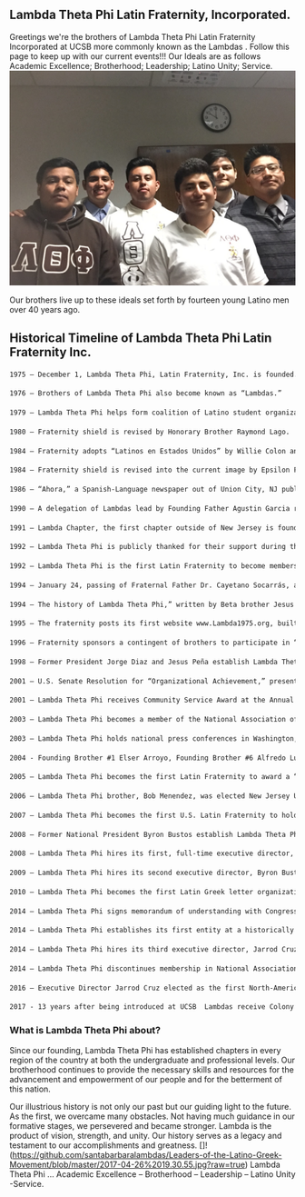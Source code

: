## Lambda Theta Phi Latin Fraternity, Incorporated.

Greetings we're the brothers of Lambda Theta Phi Latin Fraternity Incorporated at UCSB more commonly known as the Lambdas . Follow this page to keep up with our current events!!!
Our Ideals are as follows 
Academic Excellence;
Brotherhood; Leadership; 
Latino Unity; 
Service. 
![](https://github.com/santabarbaralambdas/Leaders-of-the-Latino-Greek-Movement/blob/master/2017-04-03%2022.00.06-2.jpg?raw=true)

Our brothers live up to these ideals set forth by fourteen young Latino men over 40 years ago.






## Historical Timeline of Lambda Theta Phi Latin Fraternity Inc.
```markdown
1975 – December 1, Lambda Theta Phi, Latin Fraternity, Inc. is founded.

1976 – Brothers of Lambda Theta Phi also become known as “Lambdas.”

1979 – Lambda Theta Phi helps form coalition of Latino student organizations to protest a lack of services to Latino students at Kean College (now Kean University); it is the first mention of a “Latino Fraternity” in any print media in the U.S.

1980 – Fraternity shield is revised by Honorary Brother Raymond Lago.

1984 – Fraternity adopts “Latinos en Estados Unidos” by Willie Colon and Celia Cruz as its official song as proposed by the Founding Line of Epsilon Chapter.

1984 – Fraternity shield is revised into the current image by Epsilon Founding Brother Daniel Sedares under the guidance of Fraternal Father Cayetano Socarrás.

1986 – “Ahora,” a Spanish-Language newspaper out of Union City, NJ publishes a 2 ½ page article on the fraternity, the first story every printed about a Latino Greek Letter Organization (LGLO) in a Spanish-Language newspaper in the U.S.

1990 – A delegation of Lambdas lead by Founding Father Agustin Garcia represents the fraternity at the International Cuban Youth Conference for a Free Cuba (translated from Spanish) in Miami, FL; the fraternity was the only non-Cuban (specific) organization to participate and make a presentation at the event

1991 – Lambda Chapter, the first chapter outside of New Jersey is founded at the University of Connecticut.

1992 – Lambda Theta Phi is publicly thanked for their support during the acceptance speech of Brother Robert Menendez during his victory speech after being elected to Congress.

1992 – Lambda Theta Phi is the first Latin Fraternity to become members of the North-American Interfraternity Conference.

1994 – January 24, passing of Fraternal Father Dr. Cayetano Socarrás, affectionately known as Chacho to those brothers who have had the privilege of meeting him.

1994 – The history of Lambda Theta Phi,” written by Beta brother Jesus Peña, is published, making Lambda Theta Phi the first LGLO to have a published history book.

1995 – The fraternity posts its first website www.Lambda1975.org, built and designed by brothers Juan Aguilar and Carlos Morales.

1996 – Fraternity sponsors a contingent of brothers to participate in “’96 Será” a demonstration in Washington, DC to protest a wave of anti-immigrant legislation.

1998 – Former President Jorge Diaz and Jesus Peña establish Lambda Theta Phi Educational Foundation, a 501(c) (3) entity.

2001 – U.S. Senate Resolution for “Organizational Achievement,” presented to Lambda Theta Phi at our Annual Awards Banquet, November 25, from Senator Joseph Lieberman.

2001 – Lambda Theta Phi receives Community Service Award at the Annual Latino Greeks.com & NALFO Awards Gala.

2003 – Lambda Theta Phi becomes a member of the National Association of Latino Fraternal Organizations (NALFO).

2003 – Lambda Theta Phi holds national press conferences in Washington, D.C. and organizes students and alumni across the country to protest a media merger that they believed would create a monopoly of Spanish-language media.

2004 - Founding Brother #1 Elser Arroyo, Founding Brother #6 Alfredo Luna, Founding Brother #8 Emanuel Garcia, Founding Brother #9 Sergio Saucedo, Founding Brother #10 Carlos Peraza, and Founding Brother #11 Ramon Garcia as men of vision establish Santa Barbara Colony.

2005 – Lambda Theta Phi becomes the first Latin Fraternity to award a “Latina Scholarship” at its national awards banquet.

2006 – Lambda Theta Phi brother, Bob Menendez, was elected New Jersey U.S. Senator.

2007 – Lambda Theta Phi becomes the first U.S. Latin Fraternity to hold a Conference in Puerto Rico.

2008 – Former National President Byron Bustos establish Lambda Theta Phi Board of Trustees.

2008 – Lambda Theta Phi hires its first, full-time executive director, Gary Ballinger.

2009 – Lambda Theta Phi hires its second executive director, Byron Bustos.

2010 – Lambda Theta Phi becomes the first Latin Greek letter organization to be attributed by the institution it was founded (Kean University).

2014 – Lambda Theta Phi signs memorandum of understanding with Congressional Hispanic Caucus Institute (CHCI) as national philanthropic partner.

2014 – Lambda Theta Phi establishes its first entity at a historically Black college/university with the Johnson C. Smith University Colony.

2014 – Lambda Theta Phi hires its third executive director, Jarrod Cruz.

2014 – Lambda Theta Phi discontinues membership in National Association of Latino Fraternal Organizations (NALFO).

2016 – Executive Director Jarrod Cruz elected as the first North-American Interfraternity Conference (NIC) Fraternity Growth Accelorator (FGA) Council Representative.

2017 - 13 years after being introduced at UCSB  Lambdas receive Colony Status at UCSB under the Historically Black and Latino Greek Council
```
### What is Lambda Theta Phi about?

Since our founding, Lambda Theta Phi has established chapters in every region of the country at both the undergraduate and professional levels. Our brotherhood continues to provide the necessary skills and resources for the advancement and empowerment of our people and for the betterment of this nation.

Our illustrious history is not only our past but our guiding light to the future. As the first, we overcame many obstacles. Not having much guidance in our formative stages, we persevered and became stronger. Lambda is the product of vision, strength, and unity. Our history serves as a legacy and testament to our accomplishments and greatness.
[]! (https://github.com/santabarbaralambdas/Leaders-of-the-Latino-Greek-Movement/blob/master/2017-04-26%2019.30.55.jpg?raw=true)
Lambda Theta Phi … Academic Excellence – Brotherhood – Leadership – Latino Unity -Service.

